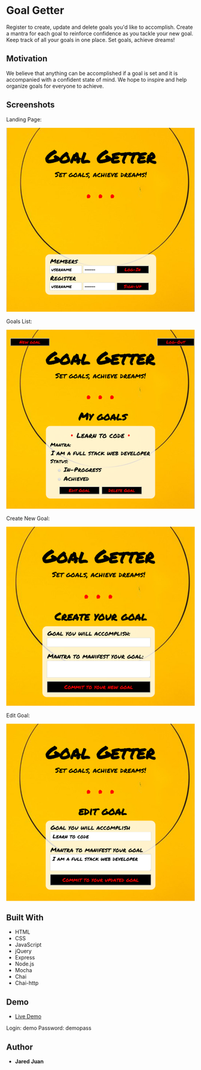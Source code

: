 <!-- # Goal Getter

Initial wireframes:

https://wireframe.cc/x0a8I9

https://wireframe.cc/6oVXTU -->
# Goal Getter

Register to create, update and delete goals you'd like to accomplish.  Create a mantra for each goal to reinforce confidence as you tackle your new goal.  Keep track of all your goals in one place.  Set goals, achieve dreams!  

## Motivation

We believe that anything can be accomplished if a goal is set and it is accompanied with a confident state of mind.  We hope to inspire and help organize goals for everyone to achieve.

## Screenshots

Landing Page:

![landing page](https://github.com/jaredmichael/goals-app/blob/master/screenshots/index-page.PNG)

Goals List:

![goals list](https://github.com/jaredmichael/goals-app/blob/master/screenshots/goals-home.PNG)

Create New Goal:

![new goal](https://github.com/jaredmichael/goals-app/blob/master/screenshots/new-goal.PNG)

Edit Goal:

![edit goal](https://github.com/jaredmichael/goals-app/blob/master/screenshots/edit-goal.PNG)

## Built With

* HTML
* CSS
* JavaScript
* jQuery
* Express
* Node.js
* Mocha
* Chai
* Chai-http

## Demo

- [Live Demo](https://goal-getter-app.herokuapp.com/)

Login: demo
Password: demopass

## Author


* **Jared Juan**
